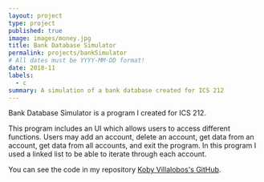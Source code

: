 ```yaml
---
layout: project
type: project
published: true
image: images/money.jpg
title: Bank Database Simulator
permalink: projects/bankSimulator
# All dates must be YYYY-MM-DD format!
date: 2018-11
labels:
  - c
summary: A simulation of a bank database created for ICS 212
---
```


Bank Database Simulator is a program I created for ICS 212.

This program includes an UI which allows users to access different functions. Users may add an account, delete an account, get data from an account, get data from all accounts, and exit the program. In this program I used a linked list to be able to iterate through each account.

You can see the code in my repository [Koby Villalobos's GitHub](https://github.com/koby-villalobos/account-simulator).
